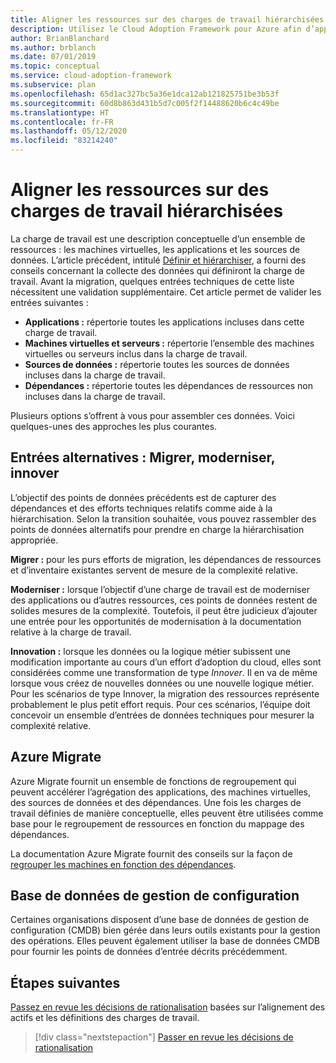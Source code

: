 ```yaml
---
title: Aligner les ressources sur des charges de travail hiérarchisées
description: Utilisez le Cloud Adoption Framework pour Azure afin d’apprendre à aligner les ressources sur vos charges de travail prioritaires.
author: BrianBlanchard
ms.author: brblanch
ms.date: 07/01/2019
ms.topic: conceptual
ms.service: cloud-adoption-framework
ms.subservice: plan
ms.openlocfilehash: 65d1ac327bc5a36e1dca12ab121825751be3b53f
ms.sourcegitcommit: 60d8b863d431b5d7c005f2f14488620b6c4c49be
ms.translationtype: HT
ms.contentlocale: fr-FR
ms.lasthandoff: 05/12/2020
ms.locfileid: "83214240"
---
```

# <a name="align-assets-to-prioritized-workloads"></a>Aligner les ressources sur des charges de travail hiérarchisées

La charge de travail est une description conceptuelle d’un ensemble de ressources : les machines virtuelles, les applications et les sources de données. L’article précédent, intitulé [Définir et hiérarchiser](./workloads.md), a fourni des conseils concernant la collecte des données qui définiront la charge de travail. Avant la migration, quelques entrées techniques de cette liste nécessitent une validation supplémentaire. Cet article permet de valider les entrées suivantes :

- **Applications :** répertorie toutes les applications incluses dans cette charge de travail.
- **Machines virtuelles et serveurs :** répertorie l’ensemble des machines virtuelles ou serveurs inclus dans la charge de travail.
- **Sources de données :** répertorie toutes les sources de données incluses dans la charge de travail.
- **Dépendances :** répertorie toutes les dépendances de ressources non incluses dans la charge de travail.

Plusieurs options s’offrent à vous pour assembler ces données. Voici quelques-unes des approches les plus courantes.

## <a name="alternative-inputs-migrate-modernize-innovate"></a>Entrées alternatives : Migrer, moderniser, innover

L’objectif des points de données précédents est de capturer des dépendances et des efforts techniques relatifs comme aide à la hiérarchisation. Selon la transition souhaitée, vous pouvez rassembler des points de données alternatifs pour prendre en charge la hiérarchisation appropriée.

**Migrer :** pour les purs efforts de migration, les dépendances de ressources et d’inventaire existantes servent de mesure de la complexité relative.

**Moderniser :** lorsque l’objectif d’une charge de travail est de moderniser des applications ou d’autres ressources, ces points de données restent de solides mesures de la complexité. Toutefois, il peut être judicieux d’ajouter une entrée pour les opportunités de modernisation à la documentation relative à la charge de travail.

**Innovation :** lorsque les données ou la logique métier subissent une modification importante au cours d’un effort d’adoption du cloud, elles sont considérées comme une transformation de type _Innover_. Il en va de même lorsque vous créez de nouvelles données ou une nouvelle logique métier. Pour les scénarios de type Innover, la migration des ressources représente probablement le plus petit effort requis. Pour ces scénarios, l’équipe doit concevoir un ensemble d’entrées de données techniques pour mesurer la complexité relative.

## <a name="azure-migrate"></a>Azure Migrate

Azure Migrate fournit un ensemble de fonctions de regroupement qui peuvent accélérer l’agrégation des applications, des machines virtuelles, des sources de données et des dépendances. Une fois les charges de travail définies de manière conceptuelle, elles peuvent être utilisées comme base pour le regroupement de ressources en fonction du mappage des dépendances.

La documentation Azure Migrate fournit des conseils sur la façon de [regrouper les machines en fonction des dépendances](https://docs.microsoft.com/azure/migrate/how-to-create-group-machine-dependencies).

## <a name="configuration-management-database"></a>Base de données de gestion de configuration

Certaines organisations disposent d’une base de données de gestion de configuration (CMDB) bien gérée dans leurs outils existants pour la gestion des opérations. Elles peuvent également utiliser la base de données CMDB pour fournir les points de données d’entrée décrits précédemment.

## <a name="next-steps"></a>Étapes suivantes

[Passez en revue les décisions de rationalisation](./review-rationalization.md) basées sur l’alignement des actifs et les définitions des charges de travail.

> [!div class="nextstepaction"]
> [Passer en revue les décisions de rationalisation](./review-rationalization.md)
